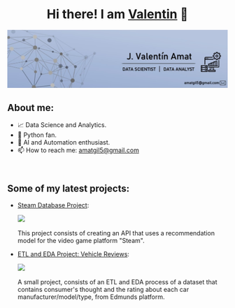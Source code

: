 <div align="center">
<h1 align="center">Hi there! I am <a href="https://www.linkedin.com/in/valentinamat">Valentin</a> 👋</h1>
</div>
<img src="https://github.com/ValentinAmat/ValentinAmat/blob/main/linkedin-wallpaper.jpg">
<!--
**ValentinAmat/ValentinAmat** is a ✨ _special_ ✨ repository because its `README.md` (this file) appears on your GitHub profile.
-->

<br/>

## About me:

- 📈 Data Science and Analytics.
- 🐍 Python fan.
- 🤖 AI and Automation enthusiast.
- 📫 How to reach me: amatgil5@gmail.com

<br/>

## Some of my latest projects:

- [Steam Database Project](https://github.com/ValentinAmat/PI1-Steam-Database):

  <img src="https://cdn.cloudflare.steamstatic.com/store/home/store_home_share.jpg" width="300">
  
  This project consists of creating an API that uses a recommendation model for the video game platform "Steam".


- [ETL and EDA Project: Vehicle Reviews](https://github.com/ValentinAmat/ETL-and-EDA-Project-Vehicle-Reviews):

  <img src="https://s19538.pcdn.co/wp-content/uploads/2018/01/Edmunds-Logo.jpg" width="300">
  
  A small project, consists of an ETL and EDA process of a dataset that contains consumer's thought and the rating about each car manufacturer/model/type, from Edmunds platform.
